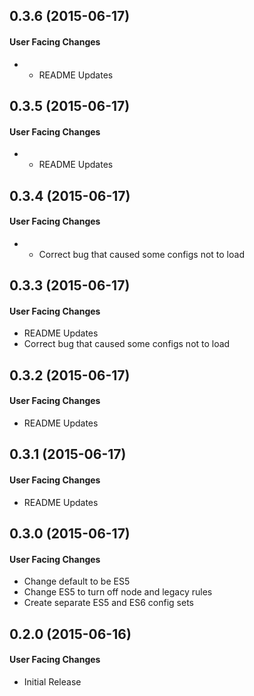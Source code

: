 ## 0.3.6 (2015-06-17)

#### User Facing Changes

* * README Updates

## 0.3.5 (2015-06-17)

#### User Facing Changes

* * README Updates

## 0.3.4 (2015-06-17)

#### User Facing Changes

* * Correct bug that caused some configs not to load

## 0.3.3 (2015-06-17)

#### User Facing Changes

* README Updates
* Correct bug that caused some configs not to load

## 0.3.2 (2015-06-17)

#### User Facing Changes

* README Updates

## 0.3.1 (2015-06-17)

#### User Facing Changes

* README Updates

## 0.3.0 (2015-06-17)

#### User Facing Changes

* Change default to be ES5
* Change ES5 to turn off node and legacy rules
* Create separate ES5 and ES6 config sets

## 0.2.0 (2015-06-16)

#### User Facing Changes

* Initial Release
